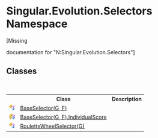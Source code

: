 # Singular.Evolution.Selectors Namespace
 

\[Missing <summary> documentation for "N:Singular.Evolution.Selectors"\]


## Classes
&nbsp;<table><tr><th></th><th>Class</th><th>Description</th></tr><tr><td>![Public class](media/pubclass.gif "Public class")</td><td><a href="b07f8aa3-7d64-f29a-64c9-092c29e89b7e">BaseSelector(G, F)</a></td><td /></tr><tr><td>![Protected class](media/protclass.gif "Protected class")</td><td><a href="4f6ed530-2c3e-1357-cde8-bdb2bd506b23">BaseSelector(G, F).IndividualScore</a></td><td /></tr><tr><td>![Public class](media/pubclass.gif "Public class")</td><td><a href="55160e8f-6153-c2b6-1a0a-22377860007a">RouletteWheelSelector(G)</a></td><td /></tr></table>&nbsp;
